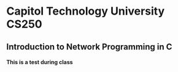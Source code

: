 # Capitol Technology University CS250
## Introduction to Network Programming in C

#### This is a test during class
